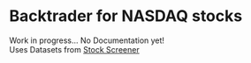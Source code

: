 # Backtrader for NASDAQ stocks

Work in progress... No Documentation yet!  
Uses Datasets from [Stock Screener](https://github.com/poivronjaune/stock_screener/tree/main/DATASETS)
